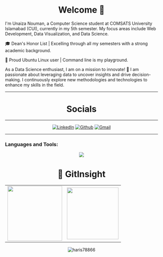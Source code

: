  <h1 align="center">Welcome  👋
</h1>         



I'm Unaiza Nouman, a Computer Science student at COMSATS University Islamabad (CUI), currently in my 5th semester. My focus areas include Web Development, Data Visualization, and Data Science.

🎓 Dean's Honor List | Excelling through all my semesters with a strong academic background.

🐧 Proud Ubuntu Linux user | Command line is my playground.

As a Data Science enthusiast, I am on a mission to innovate! 🚀 I am passionate about leveraging data to uncover insights and drive decision-making. I continuously explore new methodologies and technologies to enhance my skills in the field.








<hr>
<h1 align="center">Socials</h1>
<hr>

<div align="center">
  <a href="linkedin.com/in/unaiza-nouman-633a2928b" target="_blank"><img alt="LinkedIn" src="https://img.shields.io/badge/linkedin%20-%230077B5.svg?&style=for-the-badge&logo=linkedin&logoColor=white" /></a>
  <a href="https://github.com/unaizanouman " target="_blank"><img alt="Github" src="https://img.shields.io/badge/GitHub-100000?style=for-the-badge&logo=github&logoColor=white"/></a>
  <a href="mailto:unaizaray@gmail.com"><img  alt="Gmail" src="https://img.shields.io/badge/Gmail-D14836?style=for-the-badge&logo=gmail&logoColor=white" /></a>
  
</div>
<hr>
<p align="left">

</p> 

<h3 align="left">Languages and Tools:</h3>

<p align="center">
  <a href="https://skillicons.dev">
    <img src="https://skillicons.dev/icons?i=github,git,c,cpp,java,azure,vs code" />
  </a>
</p>

<h1 align="center">🐼 GitInsight  </h1>
<table>
  <tr>
    <td><img height="180px" src="https://github-readme-stats.vercel.app/api?username=unaizanouman&show_icons=true&theme=dark" /></td>
    <td><img height="170px" src="https://github-readme-stats.vercel.app/api/top-langs/?username=unaizanouman&layout=compact&theme=dark" /></td>
  </tr>
</table>

<div align="center">
  <p><img align="center" src="https://github-readme-streak-stats.herokuapp.com/?user=unaizanouman&layout=compact&theme=dark" alt="haris78866" /></p>
</div>
